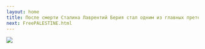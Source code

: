 ```yaml
---
layout: home
title: После смерти Сталина Лаврентий Берия стал одним из главных претендентов на власть. Партийной верхушке он виделся фигурой опасной; очередным его шагом могло стать разглашение имён тех, кто был непосредственно причастен к репрессиям. Избавиться от такого человека, демонизировать его фигуру — значило показать, как успешно партия борется с беззаконием и извлекает уроки из своих ошибок. Начался судебный процесс. Бывшего наркома внутренних дел обвиняли в шпионаже в пользу Великобритании, моральном разложении, злоупотреблении властью и фальсификации уголовных дел.
next: FreePALESTINE.html
---
```


[![](https://perestroika-2.com/images/orgies.jpg)](https://perestroika-2.com/images/dictator.jpg)
